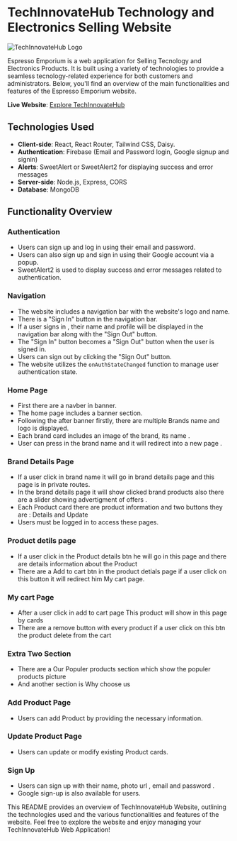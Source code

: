 # TechInnovateHub Technology and Electronics Selling Website
![TechInnovateHub Logo]("./src/assets/Images/download.jpeg")

Espresso Emporium is a web application for Selling Tecnology and Electronics Products. It is built using a variety of technologies to provide a seamless tecnology-related experience for both customers and administrators. Below, you'll find an overview of the main functionalities and features of the Espresso Emporium website.

**Live Website**: [Explore TechInnovateHub](https://new-coffee-store.web.app)

## Technologies Used

- **Client-side**: React, React Router, Tailwind CSS, Daisy.
- **Authentication**: Firebase (Email and Password login, Google signup and signin)
- **Alerts**: SweetAlert or SweetAlert2 for displaying success and error messages
- **Server-side**: Node.js, Express, CORS
- **Database**: MongoDB

## Functionality Overview

### Authentication

- Users can sign up and log in using their email and password.
- Users can also sign up and sign in using their Google account via a popup.
- SweetAlert2 is used to display success and error messages related to authentication.

### Navigation

- The website includes a navigation bar with the website's logo and name.
- There is a "Sign In" button in the navigation bar.
- If a user signs in , their name and profile will be displayed in the navigation bar along with the "Sign Out" button.
- The "Sign In" button becomes a "Sign Out" button when the user is signed in.
- Users can sign out by clicking the "Sign Out" button.
- The website utilizes the `onAuthStateChanged` function to manage user authentication state.

### Home Page
- First there are a navber in banner.
- The home page includes a banner section.
- Following the after banner firstly, there are multiple Brands name and logo is displayed.
- Each brand card includes an image of the brand, its name .
- User can press in the brand name and it will redirect into a new page .

### Brand Details Page

- If a user click in brand name it will go in brand details page  and this page is in private routes.
- In the brand details page it will show clicked brand products also there are a slider showing advertigment of offers .
- Each Product card there are product information and two buttons they are : Details and Update
- Users must be logged in to access these pages.

### Product detils page

- If a user click in the Product details btn he will go in this page and there are details information about the Product 
- There are a Add to cart btn in the product detials page if a user click on this button it will redirect him My cart page. 

### My cart Page 

- After a user click in add to cart page This product will show  in this page by cards 
- There are a remove button with every product  if a user click on this btn the product delete from the cart 

### Extra Two Section 

- There are a Our Populer products section which show the populer products picture
- And another section is Why choose us 

### Add Product Page

- Users can add Product by providing the necessary information.

### Update Product Page

- Users can update or modify existing Product cards.

### Sign Up

- Users can sign up with their name, photo url , email and password .
- Google sign-up is also available for users.

This README provides an overview of TechInnovateHub Website, outlining the technologies used and the various functionalities and features of the website. Feel free to explore the website and enjoy managing your TechInnovateHub Web Application!
